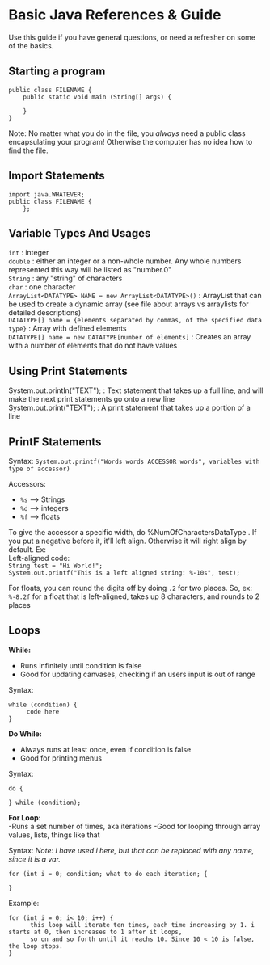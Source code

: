 # Basic Java References & Guide
Use this guide if you have general questions, or need a refresher on some of the basics.

## Starting a program
```
public class FILENAME {
    public static void main (String[] args) {
    
    }
} 
```
Note: No matter what you do in the file, you *always* need a public class encapsulating your program! Otherwise the computer has no idea how to find the file.

## Import Statements
``` 
import java.WHATEVER;
public class FILENAME {
    };
```

## Variable Types And Usages
`int` : integer  
`double` : either an integer or a non-whole number. Any whole numbers represented this way will be listed as "number.0"  
`String` : any "string" of characters  
`char` : one character  
`ArrayList<DATATYPE> NAME = new ArrayList<DATATYPE>()` : ArrayList that can be used to create a dynamic array (see file about arrays vs arraylists for detailed descriptions)  
`DATATYPE[] name = {elements separated by commas, of the specified data type}` : Array with defined elements  
`DATATYPE[] name = new DATATYPE[number of elements]` : Creates an array with a number of elements that do not have values  

## Using Print Statements
System.out.println("TEXT"); : Text statement that takes up a full line, and will make the next print statements go onto a new line  
System.out.print("TEXT"); : A print statement that takes up a portion of a line  

## PrintF Statements
Syntax:
`System.out.printf("Words words ACCESSOR words", variables with type of accessor)`  

Accessors:
- `%s` --> Strings
- `%d` --> integers  
- `%f` --> floats

To give the accessor a specific width, do %NumOfCharactersDataType . If you put a negative before it, it'll left align. Otherwise it will right align by default. Ex:  
Left-aligned code:  
`String test = "Hi World!";`  
`System.out.printf("This is a left aligned string: %-10s", test);`

For floats, you can round the digits off by doing `.2` for two places. So, ex: `%-8.2f` for a float that is left-aligned, takes up 8 characters, and rounds to 2 places 

## Loops
**While:**  
- Runs infinitely until condition is false  
- Good for updating canvases, checking if an users input is out of range  

Syntax:
```
while (condition) {
     code here
} 
```

**Do While:**
- Always runs at least once, even if condition is false  
- Good for printing menus  

Syntax:  
```
do {

} while (condition);
```

**For Loop:**  
-Runs a set number of times, aka iterations
-Good for looping through array values, lists, things like that

Syntax:
*Note: I have used i here, but that can be replaced with any name, since it is a var.*
```
for (int i = 0; condition; what to do each iteration; {

} 
```

Example:
``` 
for (int i = 0; i< 10; i++) {  
      this loop will iterate ten times, each time increasing by 1. i starts at 0, then increases to 1 after it loops,  
      so on and so forth until it reachs 10. Since 10 < 10 is false, the loop stops.  
} 
```
